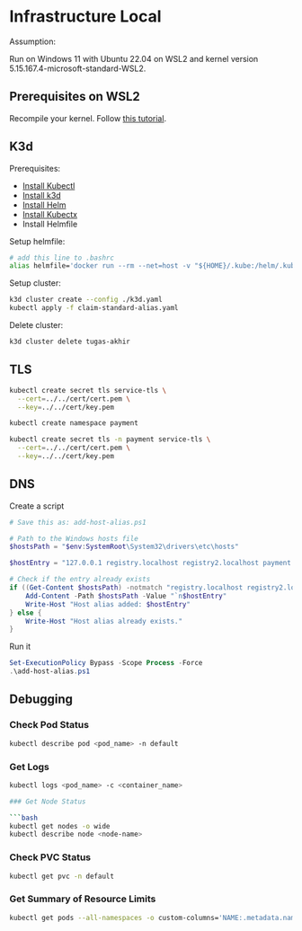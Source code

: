 # Infrastructure Local

Assumption:

Run on Windows 11 with Ubuntu 22.04 on WSL2 and kernel version 5.15.167.4-microsoft-standard-WSL2.

## Prerequisites on WSL2

Recompile your kernel. Follow [this tutorial](https://kind.sigs.k8s.io/docs/user/using-wsl2/#kubernetes-service-with-session-affinity).

## K3d

Prerequisites:

- [Install Kubectl](https://kubernetes.io/docs/tasks/tools/install-kubectl-linux/)
- [Install k3d](https://k3d.io/stable/#install-script)
- [Install Helm](https://helm.sh/docs/intro/install/)
- [Install Kubectx](https://github.com/ahmetb/kubectx)
- Install Helmfile

Setup helmfile:

```bash
# add this line to .bashrc
alias helmfile='docker run --rm --net=host -v "${HOME}/.kube:/helm/.kube" -v "${HOME}/.config/helm:/helm/.config/helm" -v "${PWD}:/wd" --workdir /wd ghcr.io/helmfile/helmfile:v0.171.0 helmfile "$@"'
```

Setup cluster:

```bash
k3d cluster create --config ./k3d.yaml
kubectl apply -f claim-standard-alias.yaml
```

Delete cluster:

```bash
k3d cluster delete tugas-akhir
```

## TLS

```bash
kubectl create secret tls service-tls \
  --cert=../../cert/cert.pem \
  --key=../../cert/key.pem

kubectl create namespace payment

kubectl create secret tls -n payment service-tls \
  --cert=../../cert/cert.pem \
  --key=../../cert/key.pem
```

## DNS

Create a script

```ps1
# Save this as: add-host-alias.ps1

# Path to the Windows hosts file
$hostsPath = "$env:SystemRoot\System32\drivers\etc\hosts"

$hostEntry = "127.0.0.1 registry.localhost registry2.localhost payment.tugas-akhir.local ticket.tugas-akhir.local grafana.tugas-akhir.local prometheus.tugas-akhir.local grafana.k6-agent.local prometheus.k6-agent.local"

# Check if the entry already exists
if ((Get-Content $hostsPath) -notmatch "registry.localhost registry2.localhost payment.tugas-akhir.local ticket.tugas-akhir.local prometheus.tugas-akhir.local grafana.k6-agent.local prometheus.k6-agent.local") {
    Add-Content -Path $hostsPath -Value "`n$hostEntry"
    Write-Host "Host alias added: $hostEntry"
} else {
    Write-Host "Host alias already exists."
}
```

Run it

```ps1
Set-ExecutionPolicy Bypass -Scope Process -Force
.\add-host-alias.ps1
```

## Debugging

### Check Pod Status

```bash
kubectl describe pod <pod_name> -n default
```

### Get Logs

```bash
kubectl logs <pod_name> -c <container_name>

### Get Node Status

```bash
kubectl get nodes -o wide
kubectl describe node <node-name>
```

### Check PVC Status

```bash
kubectl get pvc -n default
```

### Get Summary of Resource Limits

```bash
kubectl get pods --all-namespaces -o custom-columns='NAME:.metadata.name,CPU_REQ:spec.containers[].resources.requests.cpu,CPU_LIM:spec.containers[].resources.limits.cpu,MEMORY_REQ:spec.containers[].resources.requests.memory,MEM_LIM:spec.containers[].resources.limits.memory'
```
